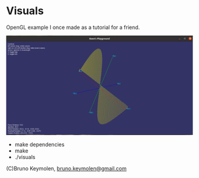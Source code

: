 Visuals
=======

OpenGL example I once made as a tutorial for a friend.

<img src="img/screenshot.png" width="600">


* make dependencies
* make
* ./visuals

(C)Bruno Keymolen, bruno.keymolen@gmail.com
